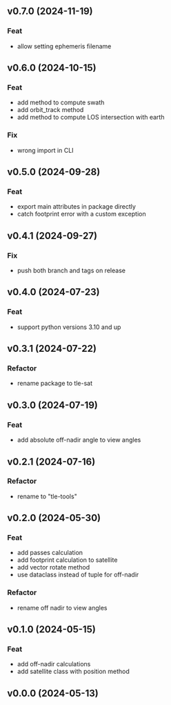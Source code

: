 ## v0.7.0 (2024-11-19)

### Feat

- allow setting ephemeris filename

## v0.6.0 (2024-10-15)

### Feat

- add method to compute swath
- add orbit_track method
- add method to compute LOS intersection with earth

### Fix

- wrong import in CLI

## v0.5.0 (2024-09-28)

### Feat

- export main attributes in package directly
- catch footprint error with a custom exception

## v0.4.1 (2024-09-27)

### Fix

- push both branch and tags on release

## v0.4.0 (2024-07-23)

### Feat

- support python versions 3.10 and up

## v0.3.1 (2024-07-22)

### Refactor

- rename package to tle-sat

## v0.3.0 (2024-07-19)

### Feat

- add absolute off-nadir angle to view angles

## v0.2.1 (2024-07-16)

### Refactor

- rename to "tle-tools"

## v0.2.0 (2024-05-30)

### Feat

- add passes calculation
- add footprint calculation to satellite
- add vector rotate method
- use dataclass instead of tuple for off-nadir

### Refactor

- rename off nadir to view angles

## v0.1.0 (2024-05-15)

### Feat

- add off-nadir calculations
- add satellite class with position method

## v0.0.0 (2024-05-13)
